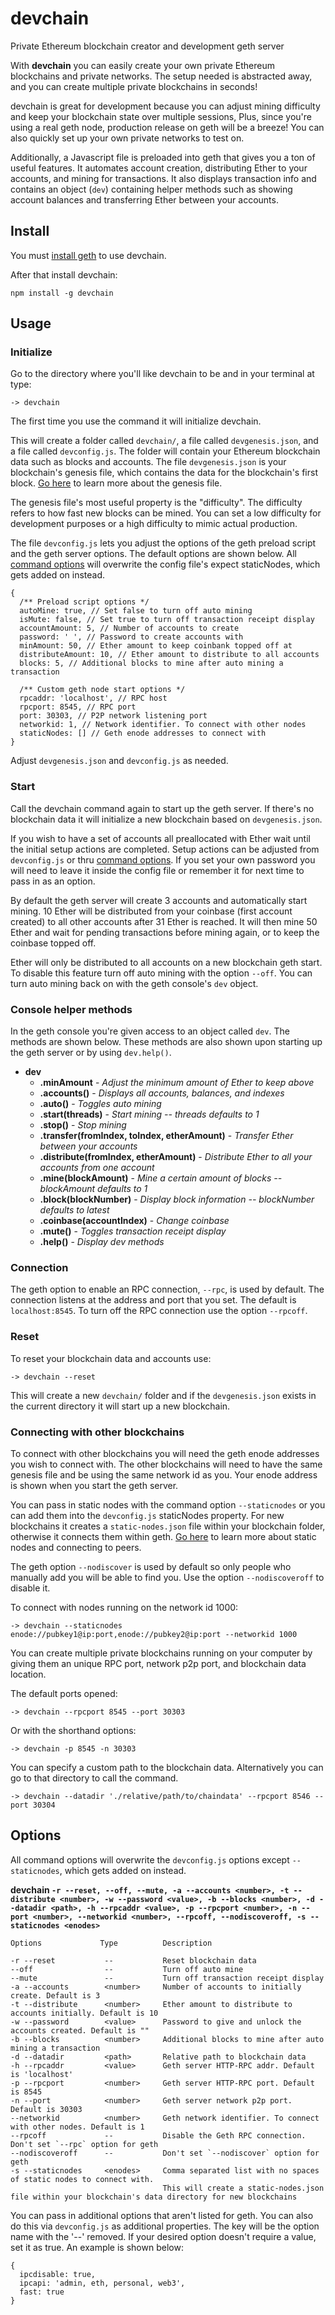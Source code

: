 # devchain

Private Ethereum blockchain creator and development geth server

With **devchain** you can easily create your own private Ethereum blockchains and private networks. The setup needed is abstracted away, and you can create multiple private blockchains in seconds!

devchain is great for development because you can adjust mining difficulty and keep your blockchain state over multiple sessions,  Plus, since you're using a real geth node, production release on geth will be a breeze! You can also quickly set up your own private networks to test on.

Additionally, a Javascript file is preloaded into geth that gives you a ton of useful features. It automates account creation, distributing Ether to your accounts, and mining for transactions. It also displays transaction info and contains an object (`dev`) containing helper methods such as showing account balances and transferring Ether between your accounts.

## Install
You must [install geth](https://github.com/ethereum/go-ethereum/wiki/Building-Ethereum) to use devchain.

After that install devchain:

```
npm install -g devchain
```

## Usage

### Initialize
Go to the directory where you'll like devchain to be and in your terminal at type:

```
-> devchain
```
The first time you use the command it will initialize devchain.

This will create a folder called `devchain/`, a file called `devgenesis.json`, and a file called `devconfig.js`. The folder will contain your Ethereum blockchain data such as blocks and accounts. The file `devgenesis.json` is your blockchain's genesis file, which contains the data for the blockchain's first block. [Go here](http://ethereum.stackexchange.com/questions/2376/what-does-each-genesis-json-parameter-mean) to learn more about the genesis file.

The genesis file's most useful property is the "difficulty". The difficulty refers to how fast new blocks can be mined. You can set a low difficulty for development purposes or a high difficulty to mimic actual production.

The file `devconfig.js` lets you adjust the options of the geth preload script and the geth server options. The default options are shown below. All [command options](#options) will overwrite the config file's expect staticNodes, which gets added on instead.

```
{
  /** Preload script options */
  autoMine: true, // Set false to turn off auto mining
  isMute: false, // Set true to turn off transaction receipt display
  accountAmount: 5, // Number of accounts to create
  password: ' ', // Password to create accounts with
  minAmount: 50, // Ether amount to keep coinbank topped off at
  distributeAmount: 10, // Ether amount to distribute to all accounts
  blocks: 5, // Additional blocks to mine after auto mining a transaction

  /** Custom geth node start options */
  rpcaddr: 'localhost', // RPC host
  rpcport: 8545, // RPC port
  port: 30303, // P2P network listening port
  networkid: 1, // Network identifier. To connect with other nodes
  staticNodes: [] // Geth enode addresses to connect with
}
```

Adjust `devgenesis.json` and `devconfig.js` as needed.

### Start
Call the devchain command again to start up the geth server. If there's no blockchain data it will initialize a new blockchain based on `devgenesis.json`.

If you wish to have a set of accounts all preallocated with Ether wait until the initial setup actions are completed. Setup actions can be adjusted from `devconfig.js` or thru [command options](#options). If you set your own password you will need to leave it inside the config file or remember it for next time to pass in as an option.

By default the geth server will create 3 accounts and automatically start mining. 10 Ether will be distributed from your coinbase (first account created) to all other accounts after 31 Ether is reached. It will then mine 50 Ether and wait for pending transactions before mining again, or to keep the coinbase topped off.

Ether will only be distributed to all accounts on a new blockchain geth start. To disable this feature turn off auto mining with the option `--off`. You can turn auto mining back on with the geth console's `dev` object.

### Console helper methods
In the geth console you're given access to an object called `dev`. The methods are shown below. These methods are also shown upon starting up the geth server or by using `dev.help()`.

* **dev**
   * **.minAmount** - *Adjust the minimum amount of Ether to keep above*
   * **.accounts()** - *Displays all accounts, balances, and indexes*
   * **.auto()** - *Toggles auto mining*
   * **.start(threads)** - *Start mining -- threads defaults to 1*
   * **.stop()** - *Stop mining*
   * **.transfer(fromIndex, toIndex, etherAmount)** - *Transfer Ether between your accounts*
   * **.distribute(fromIndex, etherAmount)** - *Distribute Ether to all your accounts from one account*
   * **.mine(blockAmount)** - *Mine a certain amount of blocks -- blockAmount defaults to 1*
   * **.block(blockNumber)** - *Display block information -- blockNumber defaults to latest*
   * **.coinbase(accountIndex)** - *Change coinbase*
   * **.mute()** - *Toggles transaction receipt display*
   * **.help()** - *Display dev methods*

### Connection
The geth option to enable an RPC connection, `--rpc`, is used by default. The connection listens at the address and port that you set. The default is `localhost:8545`. To turn off the RPC connection use the option `--rpcoff`.

### Reset
To reset your blockchain data and accounts use:

```
-> devchain --reset
```

This will create a new `devchain/` folder and if the `devgenesis.json` exists in the current directory it will start up a new blockchain.

### Connecting with other blockchains
To connect with other blockchains you will need the geth enode addresses you wish to connect with. The other blockchains will need to have the same genesis file and be using the same network id as you. Your enode address is shown when you start the geth server.

You can pass in static nodes with the command option `--staticnodes` or you can add them into the `devconfig.js` staticNodes property. For new blockchains it creates a `static-nodes.json` file within your blockchain folder, otherwise it connects them within geth. [Go here](https://github.com/ethereum/go-ethereum/wiki/Connecting-to-the-network) to learn more about static nodes and connecting to peers.

The geth option `--nodiscover` is used by default so only people who manually add you will be able to find you. Use the option `--nodiscoveroff` to disable it.

To connect with nodes running on the network id 1000:

```
-> devchain --staticnodes enode://pubkey1@ip:port,enode://pubkey2@ip:port --networkid 1000
```

You can create multiple private blockchains running on your computer by giving them an unique RPC port, network p2p port, and blockchain data location.

The default ports opened:
```
-> devchain --rpcport 8545 --port 30303
```

Or with the shorthand options:
```
-> devchain -p 8545 -n 30303
```

You can specify a custom path to the blockchain data. Alternatively you can go to that directory to call the command.

```
-> devchain --datadir './relative/path/to/chaindata' --rpcport 8546 --port 30304
```

<a name="options"></a>
## Options
All command options will overwrite the `devconfig.js` options except `--staticnodes`, which gets added on instead.

**devchain `-r --reset, --off, --mute, -a --accounts <number>, -t --distribute <number>, -w --password <value>, -b --blocks <number>, -d --datadir <path>, -h --rpcaddr <value>, -p --rpcport <number>, -n --port <number>, --networkid <number>, --rpcoff, --nodiscoveroff, -s --staticnodes <enodes>`**

```
Options             Type          Description

-r --reset           --           Reset blockchain data
--off                --           Turn off auto mine
--mute               --           Turn off transaction receipt display
-a --accounts        <number>     Number of accounts to initially create. Default is 3
-t --distribute      <number>     Ether amount to distribute to accounts initially. Default is 10
-w --password        <value>      Password to give and unlock the accounts created. Default is ""
-b --blocks          <number>     Additional blocks to mine after auto mining a transaction
-d --datadir         <path>       Relative path to blockchain data
-h --rpcaddr         <value>      Geth server HTTP-RPC addr. Default is 'localhost'
-p --rpcport         <number>     Geth server HTTP-RPC port. Default is 8545
-n --port            <number>     Geth server network p2p port. Default is 30303
--networkid          <number>     Geth network identifier. To connect with other nodes. Default is 1
--rpcoff             --           Disable the Geth RPC connection. Don't set `--rpc` option for geth
--nodiscoveroff      --           Don't set `--nodiscover` option for geth
-s --staticnodes     <enodes>     Comma separated list with no spaces of static nodes to connect with.
                                  This will create a static-nodes.json file within your blockchain's data directory for new blockchains
```

You can pass in additional options that aren't listed for geth. You can also do this via `devconfig.js` as additional properties. The key will be the option name with the '--' removed. If your desired option doesn't require a value, set it as true. An example is shown below:

```
{
  ipcdisable: true,
  ipcapi: 'admin, eth, personal, web3',
  fast: true
}
```
